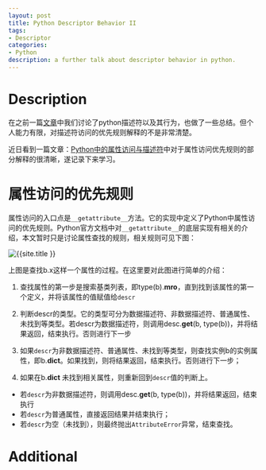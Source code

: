 ```yaml
---
layout: post
title: Python Descriptor Behavior II
tags:
- Descriptor
categories:
- Python
description: a further talk about descriptor behavior in python.
---
```



# Description
在之前一篇[文章](https://motor-taxi-master-rider.github.io/python/2017/08/05/python-descriptor)中我们讨论了python描述符以及其行为，也做了一些总结。但个人能力有限，对描述符访问的优先规则解释的不是非常清楚。

近日看到一篇文章：[Python中的属性访问与描述符](http://fanchunke.me/Python/Python%E4%B8%AD%E7%9A%84%E5%B1%9E%E6%80%A7%E8%AE%BF%E9%97%AE%E4%B8%8E%E6%8F%8F%E8%BF%B0%E7%AC%A6/)中对于属性访问优先规则的部分解释的很清晰，遂记录下来学习。

# 属性访问的优先规则
属性访问的入口点是`__getattribute__`方法。它的实现中定义了Python中属性访问的优先规则。Python官方文档中对`__getattribute__`的底层实现有相关的介绍，本文暂时只是讨论属性查找的规则，相关规则可见下图：

<img src="https://motor-taxi-master-rider.github.io/assets/img/python_descriptor.png"  title="{{site.title }}"/>

上图是查找b.x这样一个属性的过程。在这里要对此图进行简单的介绍：

1. 查找属性的第一步是搜索基类列表，即type(b).__mro__，直到找到该属性的第一个定义，并将该属性的值赋值给`descr`

2. 判断descr的类型。它的类型可分为数据描述符、非数据描述符、普通属性、未找到等类型。若descr为数据描述符，则调用desc.__get__(b, type(b))，并将结果返回，结束执行。否则进行下一步

3. 如果`descr`为非数据描述符、普通属性、未找到等类型，则查找实例b的实例属性，即b.__dict__。如果找到，则将结果返回，结束执行。否则进行下一步；

4. 如果在b.__dict__ 未找到相关属性，则重新回到`descr`值的判断上。
  * 若`descr`为非数据描述符，则调用desc.__get__(b, type(b))，并将结果返回，结束执行
  * 若`descr`为普通属性，直接返回结果并结束执行；
  * 若`descr`为空（未找到），则最终抛出`AttributeError`异常，结束查找。



# Additional
